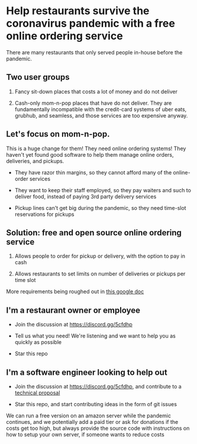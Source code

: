 # Help restaurants survive the coronavirus pandemic with a free online ordering service

There are many restaurants that only served people in-house before the pandemic.

## Two user groups

1) Fancy sit-down places that costs a lot of money and do not deliver

2) Cash-only mom-n-pop places that have do not deliver. They are fundamentally incompatible with the credit-card systems of uber eats, grubhub, and seamless, and those services are too expensive anyway.

## Let's focus on mom-n-pop.

This is a huge change for them! They need online ordering systems! They haven't yet found good software to help them manage online orders, deliveries, and pickups.

- They have razor thin margins, so they cannot afford many of the online-order services

- They want to keep their staff employed, so they pay waiters and such to deliver food, instead of paying 3rd party delivery services

- Pickup lines can't get big during the pandemic, so they need time-slot reservations for pickups


## Solution: free and open source online ordering service

1) Allows people to order for pickup or delivery, with the option to pay in cash

2) Allows restaurants to set limits on number of deliveries or pickups per time slot

More requirements being roughed out in [this google doc](https://docs.google.com/document/d/1Lk8PiCZZhod58dLaVkCQq02t8Yqz1jt-CbRnlOO6Ghg/edit#heading=h.tl5bz7dul1oq)


## I'm a restaurant owner or employee

- Join the discussion at https://discord.gg/5cfdhp

- Tell us what you need! We're listening and we want to help you as quickly as possible

- Star this repo

## I'm a software engineer looking to help out

- Join the discussion at https://discord.gg/5cfdhp, and contribute to a [technical proposal](https://github.com/cypressf/covid-restaurant-booking/wiki/Technical-proposal)

- Star this repo, and start contributing ideas in the form of git issues


We can run a free version on an amazon server while the pandemic continues, and we potentially add a paid tier or ask for donations if the costs get too high, but always provide the source code with instructions on how to setup your own server, if someone wants to reduce costs
